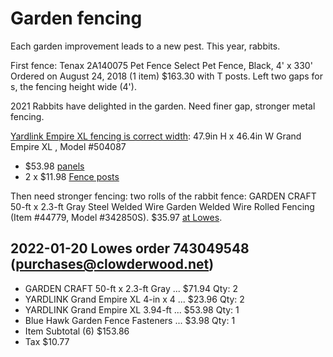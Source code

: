 # Garden fencing

Each garden improvement leads to a new pest. This year, rabbits.

First fence:  Tenax 2A140075 Pet Fence Select Pet Fence, Black, 4' x 330' Ordered on August 24, 2018 (1 item) $163.30 with T posts. Left two gaps for s, the fencing height wide (4').

2021 Rabbits have delighted in the garden. Need finer gap, stronger metal fencing.

[Yardlink Empire XL fencing  is correct width](https://yardlinkfence.com/fence-style/grand-empire-xl/): 47.9in H x 46.4in W Grand Empire XL , Model #504087

* $53.98 [ panels](https://www.lowes.com/pd/No-Dig-Common-3-94-ft-x-3-96-ft-Actual-3-94-ft-x-3-96-ft-Powder-Coated-Steel-Pressed-Point-Decorative-Metal-Fence-/1000868274)
* 2 x $11.98 [Fence posts](https://www.lowes.com/pd/No-Dig-Common-4-in-x-4-in-x-5-ft-Actual-4-in-x-4-in-x-5-ft-Grand-Empire-XL-Powder-Coated-Galvanized-Steel-Decorative-Metal-Fence-Universal-Post/1000868286)

Then need stronger fencing: two rolls of the rabbit fence: GARDEN CRAFT 50-ft x 2.3-ft Gray Steel Welded Wire Garden Welded Wire Rolled Fencing (Item #44779, Model #342850S). $35.97 [at Lowes](https://www.lowes.com/pd/Garden-Zone-gray-Steel-Welded-wire-Common-50-x-2-3-Actual-50-x-2-3/1000639133).

## 2022-01-20 Lowes order 743049548 (purchases@clowderwood.net)

* GARDEN CRAFT 50-ft x 2.3-ft Gray ...      $71.94  Qty: 2
* YARDLINK Grand Empire XL 4-in x 4 ...     $23.96  Qty: 2
* YARDLINK Grand Empire XL 3.94-ft ...      $53.98  Qty: 1
* Blue Hawk Garden Fence Fasteners ...      $3.98   Qty: 1
* Item Subtotal (6) $153.86
* Tax $10.77